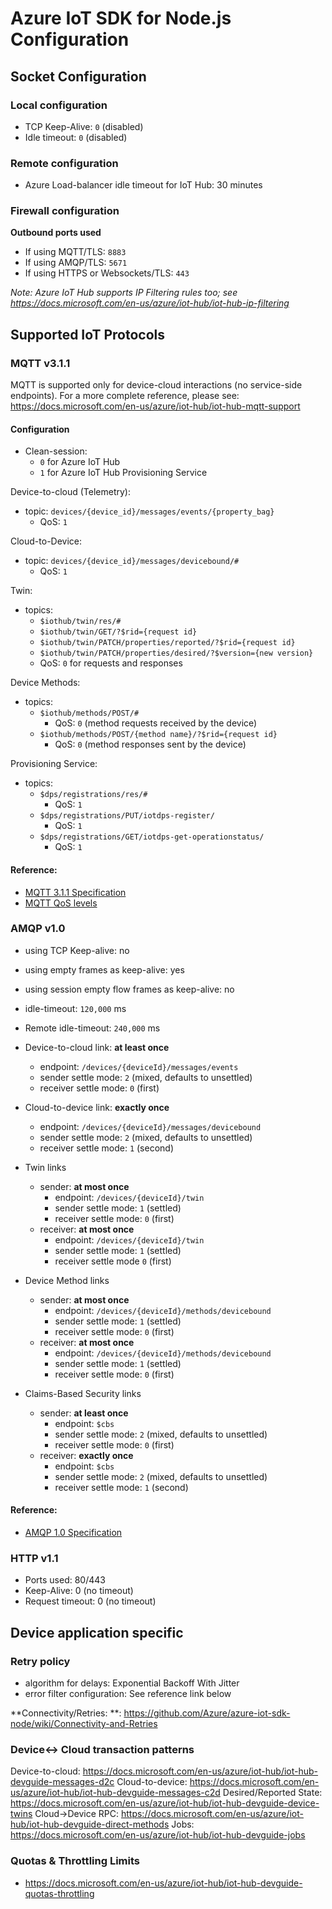 # Azure IoT SDK for Node.js Configuration

## Socket Configuration

### Local configuration

- TCP Keep-Alive: `0` (disabled)
- Idle timeout: `0` (disabled)

### Remote configuration

- Azure Load-balancer idle timeout for IoT Hub: 30 minutes

### Firewall configuration

**Outbound ports used**
- If using MQTT/TLS: `8883`
- If using AMQP/TLS: `5671`
- If using HTTPS or Websockets/TLS: `443`

*Note: Azure IoT Hub supports IP Filtering rules too; see https://docs.microsoft.com/en-us/azure/iot-hub/iot-hub-ip-filtering*

## Supported IoT Protocols

### MQTT v3.1.1

MQTT is supported only for device-cloud interactions (no service-side endpoints). For a more complete reference, please see: https://docs.microsoft.com/en-us/azure/iot-hub/iot-hub-mqtt-support

#### Configuration

- Clean-session:
  - `0` for Azure IoT Hub
  - `1` for Azure IoT Hub Provisioning Service

Device-to-cloud (Telemetry):

- topic: `devices/{device_id}/messages/events/{property_bag}`
  - QoS: `1`

Cloud-to-Device:

- topic: `devices/{device_id}/messages/devicebound/#`
  - QoS: `1`

Twin:

- topics:
  - `$iothub/twin/res/#`
  - `$iothub/twin/GET/?$rid={request id}`
  - `$iothub/twin/PATCH/properties/reported/?$rid={request id}`
  - `$iothub/twin/PATCH/properties/desired/?$version={new version}`
  - QoS: `0` for requests and responses

Device Methods:

- topics:
  - `$iothub/methods/POST/#`
    - QoS: `0` (method requests received by the device)
  - `$iothub/methods/POST/{method name}/?$rid={request id}`
    - QoS: `0` (method responses sent by the device)

Provisioning Service:
- topics:
  - `$dps/registrations/res/#`
    - QoS: `1`
  - `$dps/registrations/PUT/iotdps-register/`
    - QoS: `1`
  - `$dps/registrations/GET/iotdps-get-operationstatus/`
    - QoS: `1`


#### Reference:
- [MQTT 3.1.1 Specification](http://docs.oasis-open.org/mqtt/mqtt/v3.1.1/os/mqtt-v3.1.1-os.html)
- [MQTT QoS levels](https://www.hivemq.com/blog/mqtt-essentials-part-6-mqtt-quality-of-service-levels)

### AMQP v1.0

- using TCP Keep-alive: no
- using empty frames as keep-alive: yes
- using session empty flow frames as keep-alive: no

- idle-timeout: `120,000` ms
- Remote idle-timeout: `240,000` ms

- Device-to-cloud link: **at least once**
  - endpoint: `/devices/{deviceId}/messages/events`
  - sender settle mode: `2` (mixed, defaults to unsettled)
  - receiver settle mode: `0` (first)

- Cloud-to-device link: **exactly once**
  - endpoint: `/devices/{deviceId}/messages/devicebound`
  - sender settle mode: `2` (mixed, defaults to unsettled)
  - receiver settle mode: `1` (second)

- Twin links
  - sender: **at most once**
    - endpoint: `/devices/{deviceId}/twin`
    - sender settle mode: `1` (settled)
    - receiver settle mode: `0` (first)
  - receiver: **at most once**
    - endpoint: `/devices/{deviceId}/twin`
    - sender settle mode: `1` (settled)
    - receiver settle mode `0` (first)

- Device Method links
  - sender: **at most once**
    - endpoint: `/devices/{deviceId}/methods/devicebound`
    - sender settle mode: `1` (settled)
    - receiver settle mode: `0` (first)
  - receiver: **at most once**
    - endpoint: `/devices/{deviceId}/methods/devicebound`
    - sender settle mode: `1` (settled)
    - receiver settle mode: `0` (first)

- Claims-Based Security links
  - sender: **at least once**
    - endpoint: `$cbs`
    - sender settle mode: `2` (mixed, defaults to unsettled)
    - receiver settle mode: `0` (first)
  - receiver: **exactly once**
    - endpoint: `$cbs`
    - sender settle mode: `2` (mixed, defaults to unsettled)
    - receiver settle mode: `1` (second)

#### Reference:
- [AMQP 1.0 Specification](http://www.amqp.org/resources/download)

### HTTP v1.1

- Ports used: 80/443
- Keep-Alive: 0 (no timeout)
- Request timeout: 0 (no timeout)

## Device application specific

### Retry policy

- algorithm for delays: Exponential Backoff With Jitter
- error filter configuration: See reference link below

**Connectivity/Retries: **: https://github.com/Azure/azure-iot-sdk-node/wiki/Connectivity-and-Retries

### Device<-> Cloud transaction patterns

Device-to-cloud: https://docs.microsoft.com/en-us/azure/iot-hub/iot-hub-devguide-messages-d2c
Cloud-to-device: https://docs.microsoft.com/en-us/azure/iot-hub/iot-hub-devguide-messages-c2d
Desired/Reported State: https://docs.microsoft.com/en-us/azure/iot-hub/iot-hub-devguide-device-twins
Cloud->Device RPC: https://docs.microsoft.com/en-us/azure/iot-hub/iot-hub-devguide-direct-methods
Jobs: https://docs.microsoft.com/en-us/azure/iot-hub/iot-hub-devguide-jobs

### Quotas & Throttling Limits

- https://docs.microsoft.com/en-us/azure/iot-hub/iot-hub-devguide-quotas-throttling
